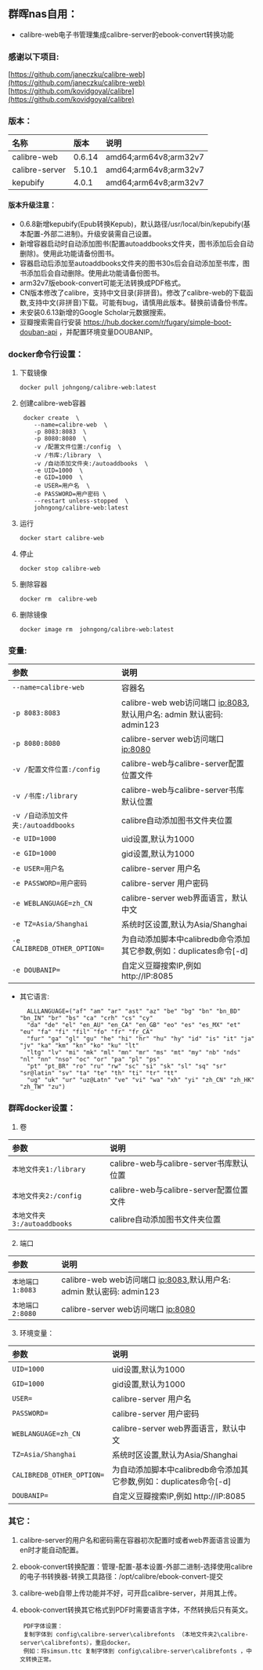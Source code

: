 ## 群晖nas自用：

* calibre-web电子书管理集成calibre-server的ebook-convert转换功能

### 感谢以下项目:

[https://github.com/janeczku/calibre-web](https://github.com/janeczku/calibre-web)                                   
[https://github.com/kovidgoyal/calibre](https://github.com/kovidgoyal/calibre)

### 版本：

|名称|版本|说明|
|:-|:-|:-|
|calibre-web|0.6.14|amd64;arm64v8;arm32v7|
|calibre-server|5.10.1|amd64;arm64v8;arm32v7|
|kepubify|4.0.1|amd64;arm64v8;arm32v7|

#### 版本升级注意：

* 0.6.8新增kepubify(Epub转换Kepub)，默认路径/usr/local/bin/kepubify(基本配置-外部二进制)。升级安装需自己设置。
* 新增容器启动时自动添加图书(配置autoaddbooks文件夹，图书添加后会自动删除)。使用此功能请备份图书。
* 容器启动后添加至autoaddbooks文件夹的图书30s后会自动添加至书库，图书添加后会自动删除。使用此功能请备份图书。
* arm32v7版ebook-convert可能无法转换成PDF格式。
* CN版本修改了calibre，支持中文目录(非拼音)。修改了calibre-web的下载函数,支持中文(非拼音)下载。可能有bug，请慎用此版本。替换前请备份书库。
* 未安装0.6.13新增的Google Scholar元数据搜索。
* 豆瓣搜索需自行安装 https://hub.docker.com/r/fugary/simple-boot-douban-api ，并配置环境变量DOUBANIP。

### docker命令行设置：

1. 下载镜像

       docker pull johngong/calibre-web:latest

2. 创建calibre-web容器

        docker create  \
           --name=calibre-web  \
           -p 8083:8083  \
           -p 8080:8080  \
           -v /配置文件位置:/config  \
           -v /书库:/library  \
           -v /自动添加文件夹:/autoaddbooks  \
           -e UID=1000  \
           -e GID=1000  \
           -e USER=用户名  \
           -e PASSWORD=用户密码 \
           --restart unless-stopped  \
           johngong/calibre-web:latest

3. 运行

       docker start calibre-web

4. 停止

       docker stop calibre-web

5. 删除容器

       docker rm  calibre-web

6. 删除镜像

       docker image rm  johngong/calibre-web:latest

### 变量:

|参数|说明|
|:-|:-|
| `--name=calibre-web` |容器名|
| `-p 8083:8083` |calibre-web web访问端口 [ip:8083](ip:8083),默认用户名: admin 默认密码: admin123|
| `-p 8080:8080` |calibre-server web访问端口 [ip:8080](ip:8080)|
| `-v /配置文件位置:/config` |calibre-web与calibre-server配置位置文件|
| `-v /书库:/library` |calibre-web与calibre-server书库默认位置|
| `-v /自动添加文件夹:/autoaddbooks` |calibre自动添加图书文件夹位置|
| `-e UID=1000` |uid设置,默认为1000|
| `-e GID=1000` |gid设置,默认为1000|
| `-e USER=用户名` |calibre-server 用户名|
| `-e PASSWORD=用户密码` |calibre-server 用户密码|
| `-e WEBLANGUAGE=zh_CN` |calibre-server web界面语言，默认中文|
| `-e TZ=Asia/Shanghai` |系统时区设置,默认为Asia/Shanghai|
| `-e CALIBREDB_OTHER_OPTION=` |为自动添加脚本中calibredb命令添加其它参数,例如：duplicates命令[-d]|
| `-e DOUBANIP=` |自定义豆瓣搜索IP,例如 http://IP:8085 |

* 其它语言:

        ALLLANGUAGE=("af" "am" "ar" "ast" "az" "be" "bg" "bn" "bn_BD" "bn_IN" "br" "bs" "ca" "crh" "cs" "cy"
        "da" "de" "el" "en_AU" "en_CA" "en_GB" "eo" "es" "es_MX" "et" "eu" "fa" "fi" "fil" "fo" "fr" "fr_CA"
        "fur" "ga" "gl" "gu" "he" "hi" "hr" "hu" "hy" "id" "is" "it" "ja" "jv" "ka" "km" "kn" "ko" "ku" "lt"
        "ltg" "lv" "mi" "mk" "ml" "mn" "mr" "ms" "mt" "my" "nb" "nds" "nl" "nn" "nso" "oc" "or" "pa" "pl" "ps"
        "pt" "pt_BR" "ro" "ru" "rw" "sc" "si" "sk" "sl" "sq" "sr" "sr@latin" "sv" "ta" "te" "th" "ti" "tr" "tt"
        "ug" "uk" "ur" "uz@Latn" "ve" "vi" "wa" "xh" "yi" "zh_CN" "zh_HK" "zh_TW" "zu")

### 群晖docker设置：

1. 卷

|参数|说明|
|:-|:-|
| `本地文件夹1:/library` |calibre-web与calibre-server书库默认位置|
| `本地文件夹2:/config` |calibre-web与calibre-server配置位置文件|
| `本地文件夹3:/autoaddbooks` |calibre自动添加图书文件夹位置|

2. 端口

|参数|说明|
|:-|:-|
| `本地端口1:8083` |calibre-web web访问端口 [ip:8083](ip:8083),默认用户名: admin 默认密码: admin123|
| `本地端口2:8080` |calibre-server web访问端口 [ip:8080](ip:8080)|

3. 环境变量：

|参数|说明|
|:-|:-|
| `UID=1000` |uid设置,默认为1000|
| `GID=1000` |gid设置,默认为1000|
| `USER=` |calibre-server 用户名|
| `PASSWORD=` |calibre-server 用户密码|
| `WEBLANGUAGE=zh_CN` |calibre-server web界面语言，默认中文|
| `TZ=Asia/Shanghai` |系统时区设置,默认为Asia/Shanghai|
| `CALIBREDB_OTHER_OPTION=` |为自动添加脚本中calibredb命令添加其它参数,例如：duplicates命令[-d]|
| `DOUBANIP=` |自定义豆瓣搜索IP,例如 http://IP:8085 |

### 其它：

1. calibre-server的用户名和密码需在容器初次配置时或者web界面语言设置为en时才能自动配置。
2. ebook-convert转换配置：管理-配置-基本设置-外部二进制-选择使用calibre的电子书转换器-转换工具路径：/opt/calibre/ebook-convert-提交
3. calibre-web自带上传功能并不好，可开启calibre-server，并用其上传。
4. ebook-convert转换其它格式到PDF时需要语言字体，不然转换后只有英文。

        PDF字体设置：
        复制字体到 config\calibre-server\calibrefonts （本地文件夹2\calibre-server\calibrefonts），重启docker。
        例如：将simsun.ttc 复制字体到 config\calibre-server\calibrefonts ，中文转换正常。

